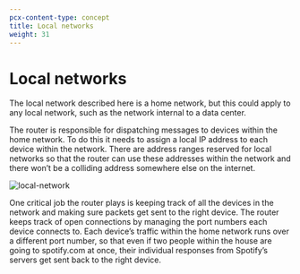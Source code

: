 ```yaml
---
pcx-content-type: concept
title: Local networks
weight: 31
---
```


# Local networks

The local network described here is a home network, but this could apply to any local network, such as the network internal to a data center.

The router is responsible for dispatching messages to devices within the home network. To do this it needs to assign a local IP address to each device within the network. There are address ranges reserved for local networks so that the router can use these addresses within the network and there won’t be a colliding address somewhere else on the internet.

![local-network](/fundamentals/static/localnet.jpg)

One critical job the router plays is keeping track of all the devices in the network and making sure packets get sent to the right device. The router keeps track of open connections by managing the port numbers each device connects to. Each device’s traffic within the home network runs over a different port number, so that even if two people within the house are going to spotify.com at once, their individual responses from Spotify’s servers get sent back to the right device.
